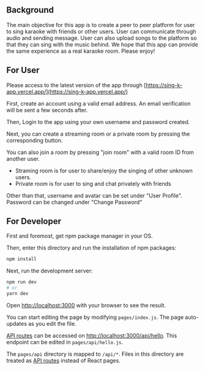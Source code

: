 ## Background

The main objective for this app is to create a peer to peer platform for user to sing karaoke with friends or other users. User can communicate through audio and sending message. User can also upload songs to the platform so that they can sing with the music behind. We hope that this app can provide the same experience as a real karaoke room. Please enjoy!

## For User

Please access to the latest version of the app through [https://sing-k-app.vercel.app/](https://sing-k-app.vercel.app/)

First, create an account using a valid email address. An email verification will be sent a few seconds after.

Then, Login to the app using your own username and password created.

Next, you can create a streaming room or a private room by pressing the corresponding button.

You can also join a room by pressing "join room" with a valid room ID from another user.

- Straming room is for user to share/enjoy the singing of other unknown users.
- Private room is for user to sing and chat privately with friends

Other than that, username and avatar can be set under "User Profile". Password can be changed under "Change Password"

## For Developer

First and foremost, get npm package manager in your OS.

Then, enter this directory and run the installation of npm packages:

```bash
npm install
```

Next, run the development server:

```bash
npm run dev
# or
yarn dev
```

Open [http://localhost:3000](http://localhost:3000) with your browser to see the result.

You can start editing the page by modifying `pages/index.js`. The page auto-updates as you edit the file.

[API routes](https://nextjs.org/docs/api-routes/introduction) can be accessed on [http://localhost:3000/api/hello](http://localhost:3000/api/hello). This endpoint can be edited in `pages/api/hello.js`.

The `pages/api` directory is mapped to `/api/*`. Files in this directory are treated as [API routes](https://nextjs.org/docs/api-routes/introduction) instead of React pages.
